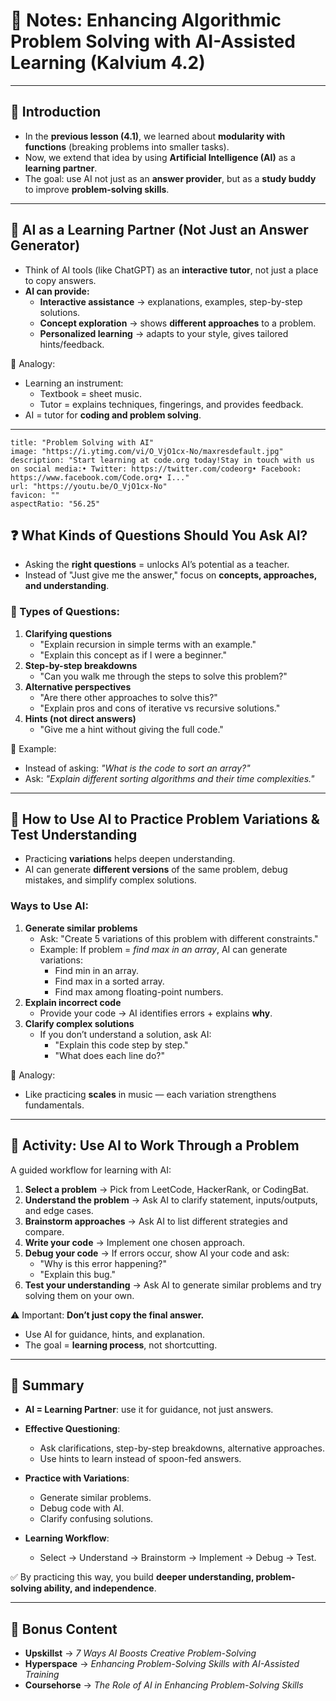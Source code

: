 # 📘 Notes: Enhancing Algorithmic Problem Solving with AI-Assisted Learning (Kalvium 4.2)

---

## 🌟 Introduction

- In the **previous lesson (4.1)**, we learned about **modularity with functions** (breaking problems into smaller tasks).
- Now, we extend that idea by using **Artificial Intelligence (AI)** as a **learning partner**.
- The goal: use AI not just as an **answer provider**, but as a **study buddy** to improve **problem-solving skills**.

---

## 🤖 AI as a Learning Partner (Not Just an Answer Generator)

- Think of AI tools (like ChatGPT) as an **interactive tutor**, not just a place to copy answers.
- **AI can provide:**
    - **Interactive assistance** → explanations, examples, step-by-step solutions.
    - **Concept exploration** → shows **different approaches** to a problem.
    - **Personalized learning** → adapts to your style, gives tailored hints/feedback.

📌 Analogy:

- Learning an instrument:
    - Textbook = sheet music.
    - Tutor = explains techniques, fingerings, and provides feedback.
- AI = tutor for **coding and problem solving**.

---
```embed
title: "Problem Solving with AI"
image: "https://i.ytimg.com/vi/O_VjO1cx-No/maxresdefault.jpg"
description: "Start learning at code.org today!Stay in touch with us on social media:• Twitter: https://twitter.com/codeorg• Facebook: https://www.facebook.com/Code.org• I..."
url: "https://youtu.be/O_VjO1cx-No"
favicon: ""
aspectRatio: "56.25"
```

## ❓ What Kinds of Questions Should You Ask AI?

- Asking the **right questions** = unlocks AI’s potential as a teacher.
- Instead of "Just give me the answer," focus on **concepts, approaches, and understanding**.

### 🔑 Types of Questions:

1. **Clarifying questions**
    - "Explain recursion in simple terms with an example."
    - "Explain this concept as if I were a beginner."
2. **Step-by-step breakdowns**
    - "Can you walk me through the steps to solve this problem?"
3. **Alternative perspectives**
    - "Are there other approaches to solve this?"
    - "Explain pros and cons of iterative vs recursive solutions."
4. **Hints (not direct answers)**
    - "Give me a hint without giving the full code."

📌 Example:
- Instead of asking: _"What is the code to sort an array?"_
- Ask: _"Explain different sorting algorithms and their time complexities."_

---

## 🧩 How to Use AI to Practice Problem Variations & Test Understanding

- Practicing **variations** helps deepen understanding.
- AI can generate **different versions** of the same problem, debug mistakes, and simplify complex solutions.

### Ways to Use AI:

1. **Generate similar problems**
    - Ask: "Create 5 variations of this problem with different constraints."
    - Example: If problem = _find max in an array_, AI can generate variations:
        - Find min in an array.
        - Find max in a sorted array.
        - Find max among floating-point numbers.
2. **Explain incorrect code**
    - Provide your code → AI identifies errors + explains **why**.
3. **Clarify complex solutions**
    - If you don’t understand a solution, ask AI:
        - "Explain this code step by step."
        - "What does each line do?"

📌 Analogy:

- Like practicing **scales** in music — each variation strengthens fundamentals.

---

## 🏃 Activity: Use AI to Work Through a Problem

A guided workflow for learning with AI:

1. **Select a problem** → Pick from LeetCode, HackerRank, or CodingBat.
2. **Understand the problem** → Ask AI to clarify statement, inputs/outputs, and edge cases.
3. **Brainstorm approaches** → Ask AI to list different strategies and compare.
4. **Write your code** → Implement one chosen approach.
5. **Debug your code** → If errors occur, show AI your code and ask:
    - "Why is this error happening?"
    - "Explain this bug."
6. **Test your understanding** → Ask AI to generate similar problems and try solving them on your own.

⚠️ Important: **Don’t just copy the final answer.**
- Use AI for guidance, hints, and explanation.
- The goal = **learning process**, not shortcutting.

---

## 📌 Summary

- **AI = Learning Partner**: use it for guidance, not just answers.
- **Effective Questioning**:
    - Ask clarifications, step-by-step breakdowns, alternative approaches.
    - Use hints to learn instead of spoon-fed answers.
- **Practice with Variations**:
    - Generate similar problems.
    - Debug code with AI.
    - Clarify confusing solutions.
- **Learning Workflow**:
    
    - Select → Understand → Brainstorm → Implement → Debug → Test.

✅ By practicing this way, you build **deeper understanding, problem-solving ability, and independence**.

---

## 🎁 Bonus Content

- **Upskillst** → _7 Ways AI Boosts Creative Problem-Solving_
- **Hyperspace** → _Enhancing Problem-Solving Skills with AI-Assisted Training_
- **Coursehorse** → _The Role of AI in Enhancing Problem-Solving Skills_